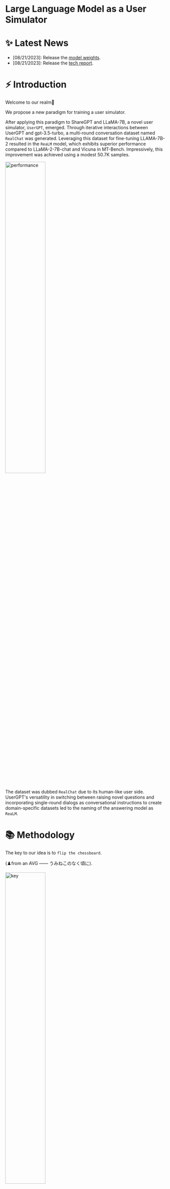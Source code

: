 # Large Language Model as a User Simulator

# ✨ Latest News
- [08/21/2023]: Release the [model weights](https://huggingface.co/FreedomIntelligence/Realm-7b/tree/main).
- [08/21/2023]: Release the [tech report](https://arxiv.org/abs/2308.11534v1).

# ⚡ Introduction
Welcome to our realm:hugs:

We propose a new paradigm for training a user simulator. 

After applying this paradigm to ShareGPT and LLaMA-7B, a novel user simulator, `UserGPT`, emerged. Through iterative interactions between UserGPT and gpt-3.5-turbo, a multi-round conversation dataset named `RealChat` was generated. Leveraging this dataset for fine-tuning LLAMA-7B-2 resulted in the `ReaLM` model, which exhibits superior performance compared to LLaMA-2-7B-chat and Vicuna in MT-Bench. Impressively, this improvement was achieved using a modest 50.7K samples.

<img src="https://github.com/FreedomIntelligence/ReaLM/assets/73695787/808bcc05-dcae-4fa4-a11e-2c5496ae79b3" alt="performance" width="50%" height="50%">

The dataset was dubbed `RealChat` due to its human-like user side. UserGPT's versatility in switching between raising novel questions and incorporating single-round dialogs as conversational instructions to create domain-specific datasets led to the naming of the answering model as `ReaLM`.

# 📚 Methodology
The key to our idea is to `flip the chessboard`.

(:chess_pawn:from an AVG —— うみねこのなく頃に).

<img src="https://github.com/FreedomIntelligence/ReaLM/assets/73695787/e034f4db-5248-437e-83dd-aa3a940add70" alt="key" width="50%" height="50%">


We just mask the questions of real users and accordingly, only calculate their loss for the purpose of modifying the learning objective.
In addition, we use a dyadic prompt template to instruct our backbone.

The main difference between us and other research is shown below.
![haha](https://github.com/FreedomIntelligence/ReaLM/assets/73695787/31baa406-e8c0-4fe4-854c-41f798ed8d52)

# 🚀 Training
```shell
# To fine-tune UserGPT, you can use the following command
bash scripts/SFT_UserGPT_7B.sh
# To fine-tune ReaLM, you can use the following command
bash scripts/SFT_ReaLM_7B.sh
```
# 🧐 Inferencing
```shell
# To infer ReaLM, you can use the following command
python3 -m ReaLM.model.sft_realm.source.deploy.cli --model FreedomIntelligence/ReaLM-7b
# To infer UserGPT, you can use the following command
# The model's weights of UserGPT has not been published yet. 
python3 -m ReaLM.model.sft_usergpt.source.deploy.cli --model balabala
```

# 😀 Acknowledgement

We are aware that our works are inspired by the following works, including but not limited to

- llama: https://huggingface.co/meta-llama
- Self-instruct: https://github.com/yizhongw/self-instruct
  
Without these, nothing could happen in this repository.

# 💭 Citation
```
@misc{kong2023large,
      title={Large Language Model as a User Simulator}, 
      author={Chuyi Kong and Yaxin Fan and Xiang Wan and Feng Jiang and Benyou Wang},
      year={2023},
      eprint={2308.11534},
      archivePrefix={arXiv},
      primaryClass={cs.CL}
}
```
We are from the School of Data Science, the Chinese University of Hong Kong, Shenzhen (CUHKSZ), and the Shenzhen Research Institute of Big Data (SRIBD).
